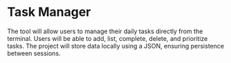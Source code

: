 # Task Manager
The tool will allow users to manage their daily tasks directly from the terminal. Users will be able to add, list, complete, delete, and prioritize tasks.
The project will store data locally using a JSON, ensuring persistence between sessions.
